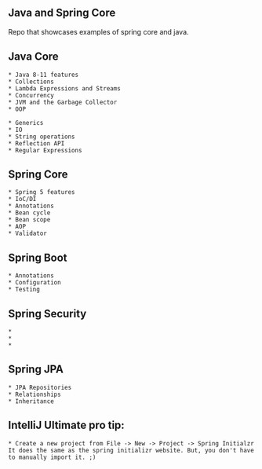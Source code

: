 ## Java and Spring Core

Repo that showcases examples of spring core and java.

## Java Core
    * Java 8-11 features
    * Collections        
    * Lambda Expressions and Streams
    * Concurrency
    * JVM and the Garbage Collector     
    * OOP    

    * Generics
    * IO
    * String operations
    * Reflection API
    * Regular Expressions

## Spring Core 
    * Spring 5 features 
    * IoC/DI
    * Annotations
    * Bean cycle
    * Bean scope
    * AOP
    * Validator
    
## Spring Boot
    * Annotations
    * Configuration
    * Testing

## Spring Security
    * 
    * 
    * 

## Spring JPA
    * JPA Repositories
    * Relationships
    * Inheritance

## IntelliJ Ultimate pro tip:

    * Create a new project from File -> New -> Project -> Spring Initialzr 
    It does the same as the spring initializr website. But, you don't have to manually import it. ;) 